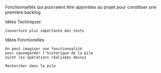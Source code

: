 Fonctionnalités qui pourraient être
apportées au projet pour constituer une première backlog


Idées Techniques
```
Couverture plus importante des tests

```

Idées Fonctionelles

```
On peut imaginer une fonctionnalité 
pour sauvegarder l'historique de la pile 
ou/et les opérations réalisées dessus

Rechercher dans la pile

```
